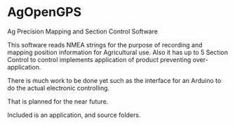 
# AgOpenGPS
Ag Precision Mapping and Section Control Software

This software reads NMEA strings for the purpose of recording and mapping position information 
for Agricultural use. Also it has up to 5 Section Control to control implements application of product
preventing over-application.

There is much work to be done yet such as the interface for an Arduino to do the actual electronic controlling.

That is planned for the near future.

Included is an application, and source folders. 
